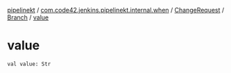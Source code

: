 [pipelinekt](../../../index.md) / [com.code42.jenkins.pipelinekt.internal.when](../../index.md) / [ChangeRequest](../index.md) / [Branch](index.md) / [value](./value.md)

# value

`val value: Str`
